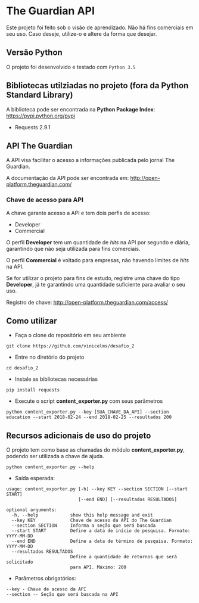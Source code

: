 # The Guardian API

Este projeto foi feito sob o visão de aprendizado. Não há fins comerciais em seu uso. Caso deseje, utilize-o e altere da forma que desejar.

## Versão Python
O projeto foi desenvolvido e testado com ```Python 3.5```

## Bibliotecas utilziadas no projeto (fora da Python Standard Library)

A biblioteca pode ser encontrada na **Python Package Index**: https://pypi.python.org/pypi

* Requests 2.9.1

## API The Guardian

A API visa facilitar o acesso a informações publicada pelo jornal The Guardian.

A documentação da API pode ser encontrada em: http://open-platform.theguardian.com/

### Chave de acesso para API

A chave garante acesso a API e tem dois perfis de acesso:
* Developer
* Commercial

O perfil **Developer** tem um quantidade de *hits* na API por segundo e diária, garantindo que não seja utilizada para fins comerciais.

O perfil **Commercial** é voltado para empresas, não havendo limites de *hits* na API.

Se for utilizar o projeto para fins de estudo, registre uma chave do tipo **Developer**, já te garantindo uma quantidade suficiente para avaliar o seu uso.

Registro de chave: http://open-platform.theguardian.com/access/

## Como utilizar

* Faça o clone do repositório em seu ambiente
```
git clone https://github.com/vinicelms/desafio_2
```

* Entre no diretório do projeto
```
cd desafio_2
```

* Instale as bibliotecas necessárias
```
pip install requests
```

* Execute o script **content_exporter.py** com seus parâmetros
```
python content_exporter.py --key [SUA_CHAVE_DA_API] --section education --start 2018-02-24 --end 2018-02-25 --resultados 200
```

## Recursos adicionais de uso do projeto

O projeto tem como base as chamadas do módulo **content_exporter.py**, podendo ser utilizada a chave de ajuda.
```
python content_exporter.py --help
```

* Saída esperada:
```
usage: content_exporter.py [-h] --key KEY --section SECTION [--start START]
                           [--end END] [--resultados RESULTADOS]

optional arguments:
  -h, --help            show this help message and exit
  --key KEY             Chave de acesso da API do The Guardian
  --section SECTION     Informa a seção que será buscada
  --start START         Define a data de início de pesquisa. Formato: YYYY-MM-DD
  --end END             Define a data de término de pesquisa. Formato: YYYY-MM-DD
  --resultados RESULTADOS
                        Define a quantidade de retornos que será solicitado
                        para API. Máximo: 200
```

* Parâmetros obrigatórios:
```
--key - Chave de acesso da API
--section -- Seção que será buscada na API
```